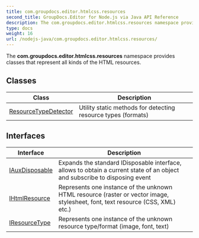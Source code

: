 ```yaml
---
title: com.groupdocs.editor.htmlcss.resources
second_title: GroupDocs.Editor for Node.js via Java API Reference
description: The com.groupdocs.editor.htmlcss.resources namespace provides classes that represent all kinds of the HTML resources.
type: docs
weight: 16
url: /nodejs-java/com.groupdocs.editor.htmlcss.resources/
---
```


The **com.groupdocs.editor.htmlcss.resources** namespace provides classes that represent all kinds of the HTML resources.


## Classes

| Class | Description |
| --- | --- |
| [ResourceTypeDetector](../com.groupdocs.editor.htmlcss.resources/resourcetypedetector) | Utility static methods for detecting resource types (formats) |

## Interfaces

| Interface | Description |
| --- | --- |
| [IAuxDisposable](../com.groupdocs.editor.htmlcss.resources/iauxdisposable) | Expands the standard IDisposable interface, allows to obtain a current state of an object and subscribe to disposing event |
| [IHtmlResource](../com.groupdocs.editor.htmlcss.resources/ihtmlresource) | Represents one instance of the unknown HTML resource (raster or vector image, stylesheet, font, text resource (CSS, XML) etc.) |
| [IResourceType](../com.groupdocs.editor.htmlcss.resources/iresourcetype) | Represents one instance of the unknown resource type/format (image, font, text) |

